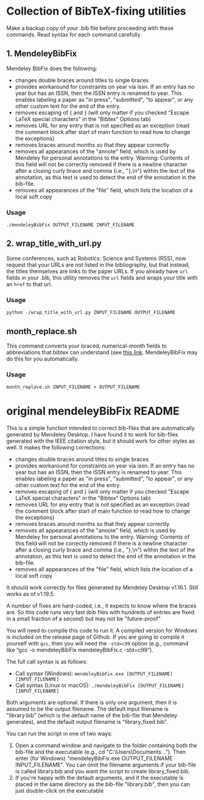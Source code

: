 # Collection of BibTeX-fixing utilities

Make a backup copy of your .bib file before proceeding with these commands.
Read syntax for each command carefully.

## 1. MendeleyBibFix
Mendeley BibFix does the following:
* changes double braces around titles to single braces
* provides workaround for constraints on year via issn. If an entry has no year but has an ISSN, then the ISSN entry is renamed to year. This enables labeling a paper as "in press", "submitted", "to appear", or any other custom text for the end of the entry.
* removes escaping of { and } (will only matter if you checked "Escape LaTeX special characters" in the "Bibtex" Options tab)
* removes URL for any entry that is not specified as an exception (read the comment block after start of main function to read how to change the exceptions)
* removes braces around months so that they appear correctly
* removes all appearances of the "annote" field, which is used by Mendeley for personal annotations to the entry. Warning: Contents of this field will not be correctly removed if there is a newline character after a closing curly brace and comma (i.e., "},\n") within the text of the annotation, as this text is used to detect the end of the annotation in the bib-file.
* removes all appearances of the "file" field, which lists the location of a local soft copy

### Usage
```
./mendeleyBibFix OUTPUT_FILENAME INPUT_FILENAME
```

## 2. wrap_title_with_url.py
Some conferences, such as Robotics: Science and Systems (RSS), now request that your URLs are not listed in the bibliography, but that instead, the titles themselves are links to the paper URLs. If you already have `url` fields in your .bib, this utility removes the `url` fields and wraps your title with an `href` to that url.

### Usage
```
python ./wrap_title_with_url.py INPUT_FILENAME OUTPUT_FILENAME
```

## month_replace.sh
This command converts your braced, numerical-month fields to abbreviations that bibtex can understand (see [this link](https://tex.stackexchange.com/questions/286261/incompatible-month-formats-between-biblatex-and-mendeley). MendeleyBibFix may do this for you automatically.
### Usage
```
month_replace.sh INPUT_FILENAME > OUTPUT_FILENAME
```



# original mendeleyBibFix README

This is a simple function intended to correct bib-files that are automatically generated by Mendeley Desktop. I have found it to work for bib-files generated with the IEEE citation style, but it should work for other styles as well. It makes the following corrections:
* changes double braces around titles to single braces
* provides workaround for constraints on year via issn. If an entry has no year but has an ISSN, then the ISSN entry is renamed to year. This enables labeling a paper as "in press", "submitted", "to appear", or any other custom text for the end of the entry.
* removes escaping of { and } (will only matter if you checked "Escape LaTeX special characters" in the "Bibtex" Options tab)
* removes URL for any entry that is not specified as an exception (read the comment block after start of main function to read how to change the exceptions)
* removes braces around months so that they appear correctly
* removes all appearances of the "annote" field, which is used by Mendeley for personal annotations to the entry. Warning: Contents of this field will not be correctly removed if there is a newline character after a closing curly brace and comma (i.e., "},\n") within the text of the annotation, as this text is used to detect the end of the annotation in the bib-file.
* removes all appearances of the "file" field, which lists the location of a local soft copy

It should work correctly for files generated by Mendeley Desktop v1.16.1. Still works as of v1.19.5.

A number of fixes are hard-coded, i.e., it expects to know where the braces are. So this code runs very fast (bib files with hundreds of entries are fixed in a small fraction of a second) but may not be "future-proof"

You will need to compile this code to run it. A compiled version for Windows is included on the release page of Github. If you are going to compile it yourself with `gcc`, then you will need the `-std=c99` option (e.g., command like “gcc -o mendeleyBibFix mendeleyBibFix.c -std=c99”).

The full call syntax is as follows:
* Call syntax (Windows):
 		`mendeleyBibFix.exe [OUTPUT_FILENAME] [INPUT_FILENAME]`
* Call syntax (Linux or macOS):
 		`./mendeleyBibFix [OUTPUT_FILENAME] [INPUT_FILENAME]`

Both arguments are optional. If there is only one argument, then it is assumed to be the output filename. The default input filename is "library.bib" (which is the default name of the bib-file that Mendeley generates), and the default output filename is "library_fixed.bib".

You can run the script in one of two ways:
1) Open a command window and navigate to the folder containing both the bib-file and the executable (e.g., cd "C:\Users\Documents..."). Then enter (for Windows) "mendeleyBibFix.exe OUTPUT_FILENAME INPUT_FILENAME". You can omit the filename arguments if your bib-file is called library.bib and you want the script to create library_fixed.bib.
2) If you're happy with the default arguments, and if the executable is placed in the same directory as the bib-file "library.bib", then you can just double-click on the executable

